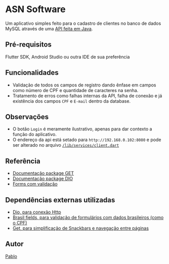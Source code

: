 # ASN Software
Um aplicativo simples feito para o cadastro de clientes no banco de dados MySQL através de uma [API feita em Java](https://github.com/ImPabl0/API-Java).

## Pré-requisitos
 Flutter SDK, Android Studio ou outra IDE de sua preferência

## Funcionalidades

 - Validação de todos os campos de registro dando ênfase em campos como número de CPF e quantidade de caracteres na senha.
 - Tratamento de erros como falhas internas da API, falha de conexão e já existência dos campos ``CPF`` e ``E-mail`` dentro da database.
## Observações
 
 - O botão ``Login`` é meramente ilustrativo, apenas para dar contexto a função do aplicativo.
 - O endereço da api está setado para ``http://192.168.0.102:8080`` e pode ser alterado no arquivo [``/lib/services/client.dart``](https://github.com/ImPabl0/ASN-Flutter/blob/main/lib/services/client.dart#L27)
 
## Referência

 - [Documentação package GET](https://pub.dev/documentation/get/latest/)
 - [Documentação package DIO](https://pub.dev/documentation/dio/latest/)
 - [Forms com validação](https://docs.flutter.dev/cookbook/forms/validation)

## Dependências externas utilizadas

 - [Dio, para conexão Http](https://pub.dev/packages/dio)
 - [Brasil fields, para validação de formulários com dados brasileiros (como o CPF)](https://pub.dev/packages/brasil_fields)
 - [Get, para simplificação de Snackbars e navegação entre páginas](https://pub.dev/packages/get)

## Autor
[Pablo](https://github.com/ImPabl0)
